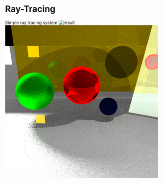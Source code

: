 # Ray-Tracing
Simple ray tracing system
![result](https://github.com/raycaacuts/Ray-Tracing/blob/main/render.bmp)
![result](render.bmp)
